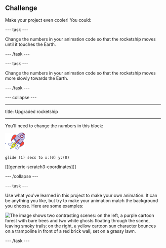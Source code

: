 ## Challenge

Make your project even cooler! You could:

--- task ---

Change the numbers in your animation code so that the rocketship moves until it touches the Earth.

--- /task ---

--- task ---

Change the numbers in your animation code so that the  rocketship moves more slowly towards the Earth.

--- /task ---


--- collapse ---

---

title: Upgraded rocketship

---

You'll need to change the numbers in this block:

![The image shows a small, cartoon-style rocket with a purple body, red fins, and a circular window, set against a blue background. Yellow flames and white smoke clouds emerge from the rocket's exhaust, suggesting it is in motion. The compact size of the image indicates it is likely used as a thumbnail or icon.](images/sprite-rocketship.png)

```blocks3
glide (1) secs to x:(0) y:(0)
```

[[[generic-scratch3-coordinates]]]

--- /collapse ---

--- task ---

Use what you've learned in this project to make your own animation. It can be anything you like, but try to make your animation match the background you choose. Here are some examples:

![The image shows two contrasting scenes: on the left, a purple cartoon forest with bare trees and two white ghosts floating through the scene, leaving smoky trails; on the right, a yellow cartoon sun character bounces on a trampoline in front of a red brick wall, set on a grassy lawn.](images/space-egs.png)

--- /task ---

